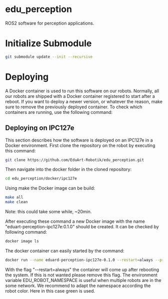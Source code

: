 # edu_perception
ROS2 software for perception applications.

# Initialize Submodule

```bash
git submodule update --init --recursive
```

# Deploying

A Docker container is used to run this software on our robots. Normally, all our robots are shipped with a Docker container registered to start after a reboot. If you want to deploy a newer version, or whatever the reason, make sure to remove the previously deployed container. To check which containers are running, use the following command:

## Deploying on IPC127e

This section describes how the software is deployed on an IPC127e in a Docker environment. First clone the repository on the robot by executing this command:

```bash
git clone https://github.com/EduArt-Robotik/edu_perception.git
```

Then navigate into the docker folder in the cloned repository:

```bash
cd edu_perception/docker/ipc127e
```

Using make the Docker image can be build:

```bash
make all
make clean
```

Note: this could take some while, ~20min.

After executing these command a new Docker image with the name "eduart-perception-ipc127e:0.1.0" should be created. It can be checked by following command:

```bash
docker image ls
```

The docker container can easily started by the command:

```bash
docker run --name eduard-perception-ipc127e-0.1.0 --restart=always --privileged -v /dev:/dev --network host --pid=host --group-add dialout --env EDU_ROBOT_NAMESPACE=/eduard/green eduart-perception-ipc127e:0.1.0
```

With the flag "--restart=always" the container will come up after rebooting the system. If this is not wanted please remove this flag. The environment variable EDU_ROBOT_NAMESPACE is useful when multiple robots are in the some network. We recommend to adapt the namespace according the robot color. Here in this case green is used.
